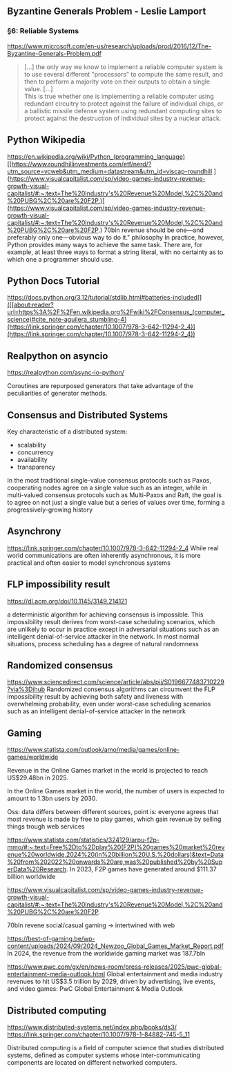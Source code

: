 ## Byzantine Generals Problem - Leslie Lamport
### §6: Reliable Systems
https://www.microsoft.com/en-us/research/uploads/prod/2016/12/The-Byzantine-Generals-Problem.pdf
> [...] the only way we know to implement a reliable computer system is to use several different "processors" to compute the same result, and then to perform a majority vote on their outputs to obtain a single value. [...] \
This is true whether one is implementing a reliable computer using redundant circuitry to protect against the failure of individual chips, or a ballistic missile defense system using redundant computing sites to protect against the destruction of individual sites by a nuclear attack.

## Python Wikipedia
https://en.wikipedia.org/wiki/Python_(programming_language)[[https://www.roundhillinvestments.com/etf/nerd/?utm_source=vcweb&utm_medium=datastream&utm_id=viscap-roundhill  ](https://www.visualcapitalist.com/sp/video-games-industry-revenue-growth-visual-capitalist/#:~:text=The%20Industry's%20Revenue%20Model,%2C%20and%20PUBG%2C%20are%20F2P.)](https://www.visualcapitalist.com/sp/video-games-industry-revenue-growth-visual-capitalist/#:~:text=The%20Industry's%20Revenue%20Model,%2C%20and%20PUBG%2C%20are%20F2P.)
70bln revenue  should be one—and preferably only one—obvious way to do it." philosophy
In practice, however, Python provides many ways to achieve the same task. There are, for example, at least three ways to format a string literal, with no certainty as to which one a programmer should use.

## Python Docs Tutorial
https://docs.python.org/3.12/tutorial/stdlib.html#batteries-included[]([[about:reader?url=https%3A%2F%2Fen.wikipedia.org%2Fwiki%2FConsensus_(computer_science)#cite_note-aguilera_stumbling-4](https://link.springer.com/chapter/10.1007/978-3-642-11294-2_4)](https://link.springer.com/chapter/10.1007/978-3-642-11294-2_4))
## Realpython on asyncio
https://realpython.com/async-io-python/

Coroutines are repurposed generators that take advantage of the peculiarities of generator methods.

## Consensus and Distributed Systems
Key characteristic of a distributed system:
- scalability
- concurrency
- availability
- transparency 

In the most traditional single-value consensus protocols such as Paxos, cooperating nodes agree on a single value such as an integer, while in multi-valued consensus protocols such as Multi-Paxos and Raft, the goal is to agree on not just a single value but a series of values over time, forming a progressively-growing history

## Asynchrony
https://link.springer.com/chapter/10.1007/978-3-642-11294-2_4 
While real world communications are often inherently asynchronous, it is more practical and often easier to model synchronous systems 

## FLP impossibility result
https://dl.acm.org/doi/10.1145/3149.214121

a deterministic algorithm for achieving consensus is impossible.
This impossibility result derives from worst-case scheduling scenarios, which are unlikely to occur in practice except in adversarial situations such as an intelligent denial-of-service attacker in the network. In most normal situations, process scheduling has a degree of natural randomness

## Randomized consensus 
https://www.sciencedirect.com/science/article/abs/pii/S0196677483710229?via%3Dihub
Randomized consensus algorithms can circumvent the FLP impossibility result by achieving both safety and liveness with overwhelming probability, even under worst-case scheduling scenarios such as an intelligent denial-of-service attacker in the network

## Gaming
https://www.statista.com/outlook/amo/media/games/online-games/worldwide

Revenue in the Online Games market in the world is projected to reach US$29.48bn in 2025.

In the Online Games market in the world, the number of users is expected to amount to 1.3bn users by 2030.


Oss: data differs between different sources, point is: everyone agrees that most revenue is made by free to play games, which gain revenue by selling things trough web services 

https://www.statista.com/statistics/324129/arpu-f2p-mmo/#:~:text=Free%2Dto%2Dplay%20(F2P)%20games%20market%20revenue%20worldwide,2024%20(in%20billion%20U.S.%20dollars)&text=Data%20from%202022%20onwards%20are,was%20published%20by%20SuperData%20Research.
In 2023, F2P games have generated around $111.37 billion worldwide

https://www.visualcapitalist.com/sp/video-games-industry-revenue-growth-visual-capitalist/#:~:text=The%20Industry's%20Revenue%20Model,%2C%20and%20PUBG%2C%20are%20F2P.

70bln revene social/casual gaming -> intertwined with web

https://best-of-gaming.be/wp-content/uploads/2024/09/2024_Newzoo_Global_Games_Market_Report.pdf
In 2024, the revenue from the worldwide gaming market was 187.7bln

https://www.pwc.com/gx/en/news-room/press-releases/2025/pwc-global-entertainment-media-outlook.html
Global entertainment and media industry revenues to hit US$3.5 trillion by 2029, driven by advertising, live events, and video games: PwC Global Entertainment & Media Outlook 

## Distributed computing
https://www.distributed-systems.net/index.php/books/ds3/
https://link.springer.com/chapter/10.1007/978-1-84882-745-5_11



Distributed computing is a field of computer science that studies distributed systems, defined as computer systems whose inter-communicating components are located on different networked computers.
